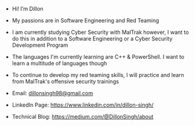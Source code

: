 - Hi! I’m Dillon
- My passions are in Software Engineering and Red Teaming
- I am currently studying Cyber Security with MalTrak however, I want to do this in addition to a Software Engineering or a Cyber Security Development Program
- The languages I'm currently learning are C++ & PowerShell. I want to learn a multitude of languages though
- To continue to develop my red teaming skills, I will practice and learn from MalTrak's offensive security trainings

- Email: dillonsingh98@gmail.com 
- LinkedIn Page: https://www.linkedin.com/in/dillon-singh/
- Technical Blog: https://medium.com/@DillonSingh/about

<!---
DillonSingh/DillonSingh is a ✨ special ✨ repository because its `README.md` (this file) appears on your GitHub profile.
You can click the Preview link to take a look at your changes.
--->
